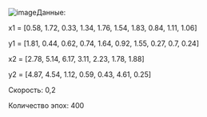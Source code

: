 ![image](https://github.com/user-attachments/assets/5688f009-69fe-409f-a6bf-882b108b4016)Данные:

x1 = [0.58, 1.72, 0.33, 1.34, 1.76, 1.54, 1.83, 0.84, 1.11, 1.06]

y1 = [1.81, 0.44, 0.62, 0.74, 1.64, 0.92, 1.55, 0.27, 0.7, 0.24]

x2 = [2.78, 5.14, 6.17, 3.11, 2.23, 1.78, 1.88]

y2 = [4.87, 4.54, 1.12, 0.59, 0.43, 4.61, 0.25]


Скорость: 0,2

Количество эпох: 400


